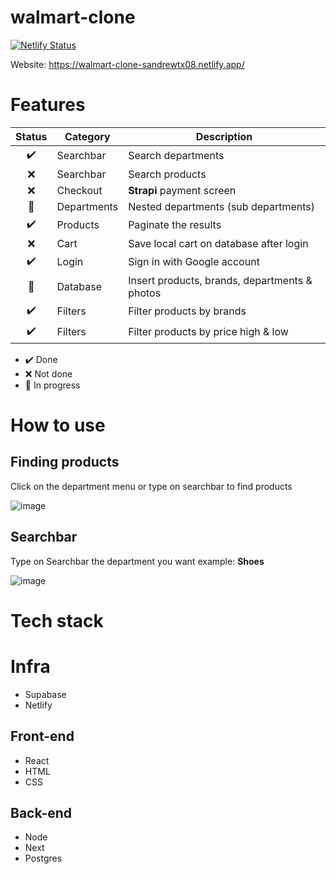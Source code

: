 # walmart-clone

[![Netlify Status](https://api.netlify.com/api/v1/badges/6e7f906d-516f-4c11-866f-cb1adb6ab57c/deploy-status)](https://app.netlify.com/sites/aquamarine-tanuki-a21570/deploys)

Website: https://walmart-clone-sandrewtx08.netlify.app/

# Features

| Status | Category    | Description                                   |
| :----: | ----------- | --------------------------------------------- |
|   ✔️   | Searchbar   | Search departments                            |
|   ❌   | Searchbar   | Search products                               |
|   ❌   | Checkout    | **Strapi** payment screen                     |
|   🚧   | Departments | Nested departments (sub departments)          |
|   ✔️   | Products    | Paginate the results                          |
|   ❌   | Cart        | Save local cart on database after login       |
|   ✔️   | Login       | Sign in with Google account                   |
|   🚧   | Database    | Insert products, brands, departments & photos |
|   ✔️   | Filters     | Filter products by brands                     |
|   ✔️   | Filters     | Filter products by price high & low           |

- ✔️ Done
- ❌ Not done
- 🚧 In progress

# How to use

## Finding products

Click on the department menu or type on searchbar to find products

![image](https://user-images.githubusercontent.com/89039740/226144217-34e684c2-8619-48fc-a8df-2658cf039f77.png)

## Searchbar

Type on Searchbar the department you want example: **Shoes**

![image](https://user-images.githubusercontent.com/89039740/226144506-52d350e6-300b-4f53-8cca-15a660ed607a.png)

# Tech stack

# Infra

- Supabase
- Netlify

## Front-end

- React
- HTML
- CSS

## Back-end

- Node
- Next
- Postgres
